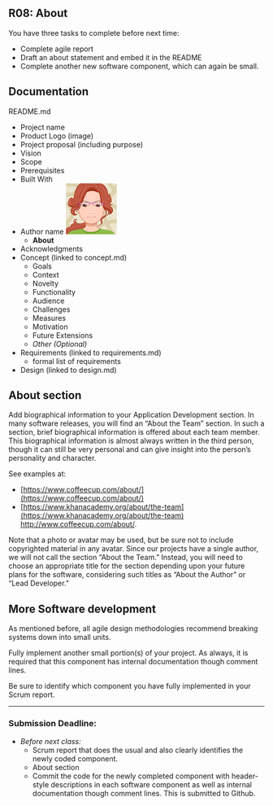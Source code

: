 ## R08: About

You have three tasks to complete before next time:
- Complete agile report
- Draft an about statement and embed it in the README
- Complete another new software component, which can again be small.

## Documentation

README.md
- Project name
- Product Logo (image)
- Project proposal (including purpose)
- Vision
- Scope
- Prerequisites
- Built With
- Author name
![Jan Avatar](jp-avatar-sm.png) 
  - **About**
- Acknowledgments
- Concept (linked to concept.md)
    - Goals
    - Context
    - Novelty
    - Functionality
    - Audience
    - Challenges
    - Measures
    - Motivation
    - Future Extensions
    - *Other (Optional)*
- Requirements (linked to requirements.md)
  - formal list of requirements
- Design (linked to design.md)

## About section

Add biographical information to your Application Development section. In many
software releases, you will find an “About the Team” section. In such a section, brief biographical
information is offered about each team member. This biographical information is almost always written
in the third person, though it can still be very personal and can give insight into the person’s personality
and character.

See examples at:
  - [https://www.coffeecup.com/about/](https://www.coffeecup.com/about/)
  - [https://www.khanacademy.org/about/the-team](https://www.khanacademy.org/about/the-team)
http://www.coffeecup.com/about/.

Note that a photo or avatar may be used, but be sure not to include
copyrighted material in any avatar. Since our projects have a single author, we will not call the section
“About the Team.” Instead, you will need to choose an appropriate title for the section depending upon
your future plans for the software, considering such titles as “About the Author” or “Lead Developer.”

## More Software development

As mentioned before, all agile design methodologies
recommend breaking systems down into small units.

Fully implement another small portion(s) of your project. As always, it is required that this component has internal documentation though comment lines.

Be sure to identify which component you have fully implemented in your Scrum report.

---
### Submission Deadline:
- *Before next class:*
  - Scrum report that does the usual and also clearly identifies the newly coded component.
  - About section
  - Commit the code for the newly completed component with header-style descriptions in each software component as well as internal documentation though comment lines. This is submitted to Github.
